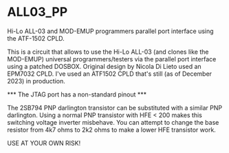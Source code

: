 # ALL03_PP
Hi-Lo ALL-03 and MOD-EMUP programmers parallel port interface using the ATF-1502 CPLD.

This is a circuit that allows to use the Hi-Lo ALL-03 (and clones like the
MOD-EMUP) universal programmers/testers via the parallel port interface
using a patched DOSBOX. Original design by Nicola Di Lieto used an EPM7032
CPLD. I've used an ATF1502 CPLD that's still (as of December 2023) in 
production.

*** The JTAG port has a non-standard pinout *** 


The 2SB794 PNP darlington transistor can be substituted with a similar PNP
darlington. Using a normal PNP transistor with HFE < 200 makes this switching
voltage inverter misbehave. You can attempt to change the base resistor from
4k7 ohms to 2k2 ohms to make a lower HFE transistor work.

USE AT YOUR OWN RISK! 
